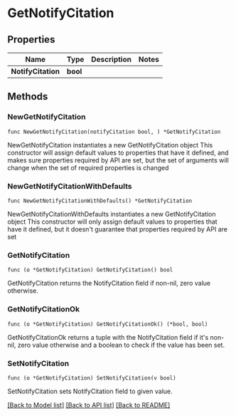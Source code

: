 # GetNotifyCitation

## Properties

Name | Type | Description | Notes
------------ | ------------- | ------------- | -------------
**NotifyCitation** | **bool** |  | 

## Methods

### NewGetNotifyCitation

`func NewGetNotifyCitation(notifyCitation bool, ) *GetNotifyCitation`

NewGetNotifyCitation instantiates a new GetNotifyCitation object
This constructor will assign default values to properties that have it defined,
and makes sure properties required by API are set, but the set of arguments
will change when the set of required properties is changed

### NewGetNotifyCitationWithDefaults

`func NewGetNotifyCitationWithDefaults() *GetNotifyCitation`

NewGetNotifyCitationWithDefaults instantiates a new GetNotifyCitation object
This constructor will only assign default values to properties that have it defined,
but it doesn't guarantee that properties required by API are set

### GetNotifyCitation

`func (o *GetNotifyCitation) GetNotifyCitation() bool`

GetNotifyCitation returns the NotifyCitation field if non-nil, zero value otherwise.

### GetNotifyCitationOk

`func (o *GetNotifyCitation) GetNotifyCitationOk() (*bool, bool)`

GetNotifyCitationOk returns a tuple with the NotifyCitation field if it's non-nil, zero value otherwise
and a boolean to check if the value has been set.

### SetNotifyCitation

`func (o *GetNotifyCitation) SetNotifyCitation(v bool)`

SetNotifyCitation sets NotifyCitation field to given value.



[[Back to Model list]](../README.md#documentation-for-models) [[Back to API list]](../README.md#documentation-for-api-endpoints) [[Back to README]](../README.md)


